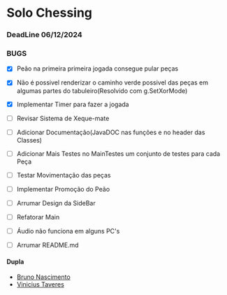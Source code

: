 # Solo Chessing

### DeadLine 06/12/2024
### BUGS
* [X] Peão na primeira primeira jogada consegue pular peças
* [X] Não é possivel renderizar o caminho verde possivel das peças em algumas partes do tabuleiro(Resolvido com g.SetXorMode)
* [X] Implementar Timer para fazer a jogada
* [ ] Revisar Sistema de Xeque-mate
* [ ] Adicionar Documentação(JavaDOC nas funções e no header das Classes)
* [ ] Adicionar Mais Testes no MainTestes um conjunto de testes para cada Peça
* [ ] Testar Movimentação das peças
* [ ] Implementar Promoção do Peão

* [ ] Arrumar Design da SideBar
* [ ] Refatorar Main
* [ ] Áudio não funciona em alguns PC's
* [ ] Arrumar README.md

#### Dupla
* [Bruno Nascimento](https://github.com/Chipskein)
* [Vinicius Taveres](https://github.com/Viniciusilvainfo)




